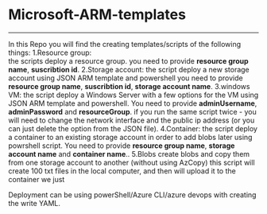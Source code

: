 # Microsoft-ARM-templates
---
In this Repo you will find the creating templates/scripts of the following things:
1.Resource group:  
the scripts deploy a resource group.
you need to provide **resource group name**, **suscribtion id**.
2.Storage account:
the script deploy a new storage account using JSON ARM template and powershell 
you need to provide **resource group name**, **suscribtion id**,  **storage account name**.
3.windows VM:
the script deploy a Windows Server with a few options for the VM using JSON ARM template and powershell. 
You need to provide **adminUsername**, **adminPassword** and **resourceGroup**.
if you run the same script twice - you will need to change the network interface and the public ip address (or you can just delete the option from the JSON file).
4.Container:
the script deploy a container to an existing storage account in order to add blobs later using powrshell script.
You need to provide **resource group name**, **storage account name** and **container name**..
5.Blobs create blobs and copy them from one storage account to another (without using AzCopy)
this script will create 100 txt files in the local computer, and then will upload it to the container we just 


Deployment can be using powerShell/Azure CLI/azure devops with creating the write YAML. 



